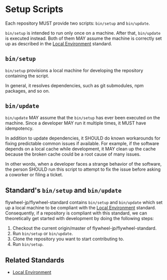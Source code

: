 # Setup Scripts

Each repository MUST provide two scripts: `bin/setup` and `bin/update`.

`bin/setup` is intended to run only once on a machine. After that, `bin/update` is
executed instead. Both of them MAY assume the machine is correctly set up as
described in the [Local Environment](./local_environment.md) standard.

## `bin/setup`

`bin/setup` provisions a local machine for developing the repository containing the script.

In general, it resolves dependencies, such as git submodules, npm packages, and so on.

## `bin/update`

`bin/update` MAY assume that the `bin/setup` has ever been executed on the machine. Since
a developer MAY run it multiple times, it MUST have idempotency.

In addition to update dependencies, it SHOULD do known workarounds for fixing predictable
common issues if available. For example, if the software depends on a local cache while
development, it MAY clean up the cache because the broken cache could be a root cause of
many issues.

In other words, when a developer faces a strange behavior of the software, the person
SHOULD run this script to attempt to fix the issue before asking a coworker or filing
a ticket.

## Standard's `bin/setup` and `bin/update`

flywheel-jp/flywheel-standard contains `bin/setup` and `bin/update` which set up a local
machine to be compliant with the [Local Environment](./local_environment.md) standard.
Consequently, if a repository is compliant with this standard, we can theoretically get
started with development by doing the following steps:

1. Checkout the current origin/master of flywheel-jp/flywheel-standard.
2. Run `bin/setup` or `bin/update`.
3. Clone the repository you want to start contributing to.
4. Run `bin/setup`.

## Related Standards

- [Local Environment](./local_environment.md)
